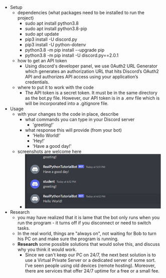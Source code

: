   - Setup
    - dependencies (what packages need to be installed to run the project)
		- sudo apt install python3.8
		- sudo apt install python3.8-pip
		- sudo apt update
		- pip3 install -U discord.py
		- pip3 install -U python-dotenv
		- python3.8 -m pip install --upgrade pip
		- python3.8 -m pip install -U discord.py==2.0.1
    - how to get an API token
		- Using discord's developer panel, we use 0Auth2 URL Generator which generates an authorization URL that hits Discord’s OAuth2 API and authorizes API access using your application’s credentials. 
    - where to put it to work with the code
		- The API token is a secret token. It must be in the same directory as the bot.py file. However, our API token is in a .env file which is will be incorporated into a .gitignore file.
  - Usage
    - with your changes to the code in place, describe
      - what commands you can type in your Discord server
		- 'greeting!'
      - what response this will provide (from your bot)
		- 'Hello World!'
        - 'Hey!'
        - 'Have a good day!'
    - screenshots are welcome here
		- ![Screenshot](README.png)
  - Research
    - you may have realized that it is lame that the bot only runs when you run the program - it turns off if you disconnect or need to switch tasks.
    - In the real world, things are "always on", not waiting for Bob to turn his PC on and make sure the program is running.
    - **Research** some possible solutions that would solve this, and discuss why you think it would work.
		- Since we can't keep our PC on 24/7, the next best solution is to use a Virtual Private Server or a dedicated server of some sort. I've seen people using old devices (remote hosting). Moreover, there are services that offer 24/7 uptime for a free or a small fee.
	